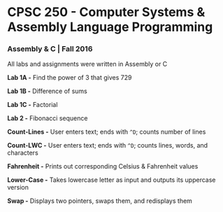 # CPSC 250 - Computer Systems & Assembly Language Programming
### Assembly & C | Fall 2016

All labs and assignments were written in Assembly or C

__Lab 1A -__ Find the power of 3 that gives 729

__Lab 1B -__ Difference of sums

__Lab 1C -__ Factorial

__Lab 2 -__ Fibonacci sequence

__Count-Lines -__ User enters text; ends with ```^D```; counts number of lines

__Count-LWC -__ User enters text; ends with ```^D```; counts lines, words, and characters

__Fahrenheit -__ Prints out corresponding Celsius & Fahrenheit values

__Lower-Case -__ Takes lowercase letter as input and outputs its uppercase version

__Swap -__ Displays two pointers, swaps them, and redisplays them
